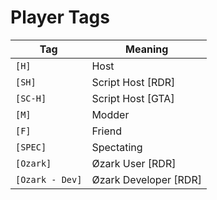 # Player Tags
Tag | Meaning
--- | --------
`[H]` | Host
`[SH]` | Script Host [RDR]
`[SC-H]` | Script Host [GTA]
`[M]` | Modder
`[F]` | Friend
`[SPEC]` | Spectating
`[Ozark]` | Øzark User [RDR]
`[Ozark - Dev]` | Øzark Developer [RDR]
